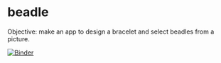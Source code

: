 # beadle
Objective: make an app to design a bracelet and select beadles from a picture.

[![Binder](https://mybinder.org/badge_logo.svg)](https://mybinder.org/v2/gh/fannylefaucher/beadle.git/HEAD?urlpath=%2Fdoc%2Ftree%2FBeadles.ipynb)
